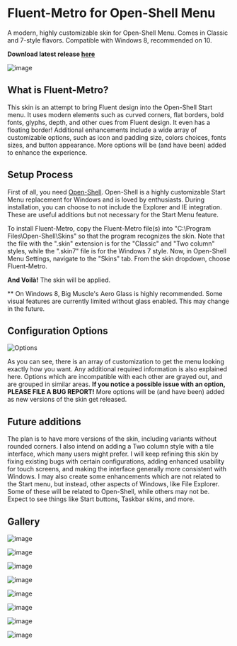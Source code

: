 # Fluent-Metro for Open-Shell Menu
A modern, highly customizable skin for Open-Shell Menu. Comes in Classic and 7-style flavors. Compatible with Windows 8, recommended on 10.

**Download latest release [here](https://github.com/bonzibudd/Fluent-Metro/releases)**

![image](https://user-images.githubusercontent.com/61938331/97803559-32159480-1c18-11eb-985c-ab79aef3bd45.png)

## What is Fluent-Metro?

This skin is an attempt to bring Fluent design into the Open-Shell Start menu. It uses modern elements such as curved corners, flat borders, bold fonts, glyphs, depth, and other cues from Fluent design. It even has a floating border! Additional enhancements include a wide array of customizable options, such as icon and padding size, colors choices, fonts sizes, and button appearance. More options will be (and have been) added to enhance the experience.

## Setup Process

First of all, you need [Open-Shell](https://github.com/Open-Shell/Open-Shell-Menu/releases). Open-Shell is a highly customizable Start Menu replacement for Windows and is loved by enthusiasts. During installation, you can choose to not include the Explorer and IE integration. These are useful additions but not necessary for the Start Menu feature.

To install Fluent-Metro, copy the Fluent-Metro file(s) into "C:\Program Files\Open-Shell\Skins" so that the program recognizes the skin. Note that the file with the ".skin" extension is for the "Classic" and "Two column" styles, while the ".skin7" file is for the Windows 7 style. Now, in Open-Shell Menu Settings, navigate to the "Skins" tab. From the skin dropdown, choose Fluent-Metro.

**And Voilà!** The skin will be applied.

** On Windows 8, Big Muscle's Aero Glass is highly recommended. Some visual features are currently limited without glass enabled. This may change in the future.

## Configuration Options

![Options](https://user-images.githubusercontent.com/61938331/92263545-cb3f5d80-eeaa-11ea-9514-2b06562f1f4f.png)

As you can see, there is an array of customization to get the menu looking exactly how you want. Any additional required information is also explained here. Options which are incompatible with each other are grayed out, and are grouped in similar areas. **If you notice a possible issue with an option, PLEASE FILE A BUG REPORT!** More options will be (and have been) added as new versions of the skin get released.

## Future additions

The plan is to have more versions of the skin, including variants without rounded corners. I also intend on adding a Two column style with a tile interface, which many users might prefer. I will keep refining this skin by fixing existing bugs with certain configurations, adding enhanced usability for touch screens, and making the interface generally more consistent with Windows. I may also create some enhancements which are not related to the Start menu, but instead, other aspects of Windows, like File Explorer. Some of these will be related to Open-Shell, while others may not be. Expect to see things like Start buttons, Taskbar skins, and more.

## Gallery

![image](https://user-images.githubusercontent.com/61938331/97803559-32159480-1c18-11eb-985c-ab79aef3bd45.png)

![image](https://user-images.githubusercontent.com/61938331/97803689-034bee00-1c19-11eb-8e68-a551968f8255.png)

![image](https://user-images.githubusercontent.com/61938331/97803707-18c11800-1c19-11eb-8a0e-c3f1c63eb372.png)

![image](https://user-images.githubusercontent.com/61938331/97803714-224a8000-1c19-11eb-8876-7ac2585276d6.png)

![image](https://user-images.githubusercontent.com/61938331/97803729-37271380-1c19-11eb-9523-7d79a93cdc51.png)

![image](https://user-images.githubusercontent.com/61938331/97803746-51f98800-1c19-11eb-8275-f34f8a4ca77b.png)

![image](https://user-images.githubusercontent.com/61938331/97803800-be748700-1c19-11eb-9ff0-13aec4ca3681.png)

![image](https://user-images.githubusercontent.com/61938331/97803841-e7951780-1c19-11eb-9727-bb0c4ff1180d.png)
